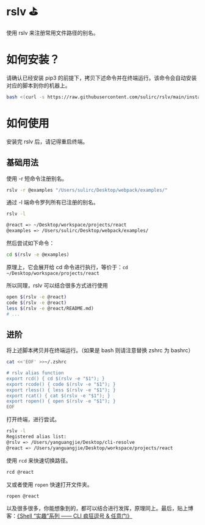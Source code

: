 # rslv ⛳️

使用 rslv 来注册常用文件路径的别名。

# 如何安装？

请确认已经安装 pip3 的前提下，拷贝下述命令并在终端运行。该命令会自动安装对应的脚本到你的机器上。

```bash
bash <(curl -s https://raw.githubusercontent.com/sulirc/rslv/main/install.sh)
```

# 如何使用

安装完 rslv 后，请记得重启终端。

## 基础用法

使用 -r 短命令注册别名。

```bash
rslv -r @examples "/Users/sulirc/Desktop/webpack/examples/"
```

通过 -l 端命令罗列所有已注册的别名。

```bash
rslv -l

@react => ~/Desktop/workspace/projects/react
@examples => /Users/sulirc/Desktop/webpack/examples/
```

然后尝试如下命令：

```bash
cd $(rslv -e @examples)
```

原理上，它会展开给 cd 命令进行执行，等价于：`cd ~/Desktop/workspace/projects/react`

所以同理，rslv 可以结合很多方式进行使用

```bash
open $(rslv -e @react)
code $(rslv -e @react)
less $(rslv -e @react/README.md)
# ...
```

## 进阶

将上述脚本拷贝并在终端运行。（如果是 bash 则请注意替换 zshrc 为 bashrc）

```bash
cat <<'EOF' >>~/.zshrc

# rslv alias function
export rcd() { cd $(rslv -e "$1"); }
export rcode() { code $(rslv -e "$1"); }
export rless() { less $(rslv -e "$1"); }
export rcat() { cat $(rslv -e "$1"); }
export ropen() { open $(rslv -e "$1"); }
EOF
```

打开终端，进行尝试。

```bash
rslv -l
Registered alias list:
@rslv => /Users/yanguangjie/Desktop/cli-resolve
@react => /Users/yanguangjie/Desktop/workspace/projects/react
```

使用 `rcd` 来快速切换路径。

```bash
rcd @react
```

又或者使用 `ropen` 快速打开文件夹。

```bash
ropen @react
```

以及很多很多，你能想象到的，都可以结合进行发挥，原理同上。最后，贴上博客：[《Shell “实趣”系列 —— CLI 疯狂逗号 & 任意门》](https://www.yuque.com/sulirc/zen/vae1wc)
